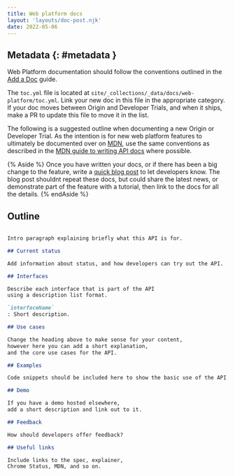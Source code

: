 ```yaml
---
title: Web platform docs
layout: 'layouts/doc-post.njk'
date: 2022-05-06
---
```


## Metadata {: #metadata }

Web Platform documentation should follow the conventions outlined in the [Add a Doc][add-a-doc] guide. 

The `toc.yml` file is located at `site/_collections/_data/docs/web-platform/toc.yml`. 
Link your new doc in this file in the appropriate category. If your doc moves between Origin and Developer Trials, 
and when it ships, make a PR to update this file to move it in the list.

The following is a suggested outline when documenting a new Origin or Developer Trial. 
As the intention is for new web platform features to ultimately be documented over on [MDN][mdn], 
use the same conventions as described in the [MDN guide to writing API docs][mdn-guide] where possible. 

{% Aside %}
Once you have written your docs, or if there has been a big change to the feature, write a [quick blog post][blog] to let developers know. 
The blog post shouldnt repeat these docs, but could share the latest news, or demonstrate part of the feature with a tutorial, 
then link to the docs for all the details.
{% endAside %}

## Outline

```md

Intro paragraph explaining briefly what this API is for.

## Current status

Add information about status, and how developers can try out the API. 

## Interfaces

Describe each interface that is part of the API 
using a description list format.

`interfaceName`
: Short description.

## Use cases 

Change the heading above to make sense for your content, 
however here you can add a short explanation, 
and the core use cases for the API.

## Examples

Code snippets should be included here to show the basic use of the API. 

## Demo

If you have a demo hosted elsewhere, 
add a short description and link out to it.

## Feedback

How should developers offer feedback?

## Useful links

Include links to the spec, explainer, 
Chrome Status, MDN, and so on.
  
```

[add-a-doc]: /docs/handbook/how-to/add-a-doc/
[mdn]: https://developer.mozilla.org/en-US/docs/Web/API
[mdn-guide]: https://developer.mozilla.org/en-US/docs/MDN/Contribute/Howto/Write_an_API_reference
[blog]: /docs/handbook/how-to/add-a-blog-post/